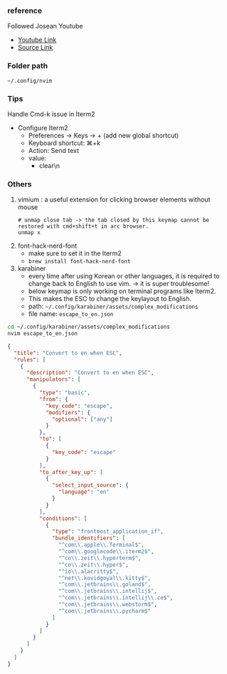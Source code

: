 ### reference

Followed Josean Youtube

- [Youtube Link](https://www.youtube.com/watch?v=6pAG3BHurdM&t=837s)
- [Source Link](https://www.josean.com/posts/how-to-setup-neovim-2024)

### Folder path

`~/.config/nvim`

### Tips

Handle Cmd-k issue in Iterm2

- Configure Iterm2
  - Preferences -> Keys -> + (add new global shortcut)
  - Keyboard shortcut: ⌘+k
  - Action: Send text
  - value:
    - clear\n

### Others

1. vimium : a useful extension for clicking browser elements without mouse
   ```
   # unmap close tab -> the tab closed by this keymap cannot be restored with cmd+shift+t in arc browser.
   unmap x
   ```
2. font-hack-nerd-font
   - make sure to set it in the Iterm2
   - `brew install font-hack-nerd-font`
3. karabiner
   - every time after using Korean or other languages, it is required to change back to English to use vim. -> it is super troublesome!
   - below keymap is only working on terminal programs like Iterm2.
   - This makes the ESC to change the keylayout to English.
   - path: `~/.config/karabiner/assets/complex_modifications`
   - file name: `escape_to_en.json`

```sh
cd ~/.config/karabiner/assets/complex_modifications
nvim escape_to_en.json
```

```json
{
  "title": "Convert to en when ESC",
  "rules": [
    {
      "description": "Convert to en when ESC",
      "manipulators": [
        {
          "type": "basic",
          "from": {
            "key_code": "escape",
            "modifiers": {
              "optional": ["any"]
            }
          },
          "to": [
            {
              "key_code": "escape"
            }
          ],
          "to_after_key_up": [
            {
              "select_input_source": {
                "language": "en"
              }
            }
          ],
          "conditions": [
            {
              "type": "frontmost_application_if",
              "bundle_identifiers": [
                "^com\\.apple\\.Terminal$",
                "^com\\.googlecode\\.iterm2$",
                "^co\\.zeit\\.hyperterm$",
                "^co\\.zeit\\.hyper$",
                "^io\\.alacritty$",
                "^net\\.kovidgoyal\\.kitty$",
                "^com\\.jetbrains\\.goland$",
                "^com\\.jetbrains\\.intellij$",
                "^com\\.jetbrains\\.intellij\\.ce$",
                "^com\\.jetbrains\\.webstorm$",
                "^com\\.jetbrains\\.pycharm$"
              ]
            }
          ]
        }
      ]
    }
  ]
}
```
